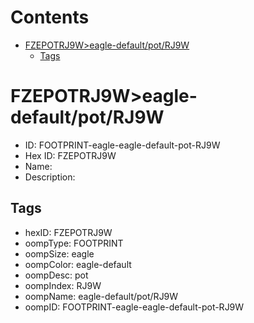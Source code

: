



Contents
========

* [FZEPOTRJ9W>eagle-default/pot/RJ9W](#fzepotrj9weagle-defaultpotrj9w)
	* [Tags](#tags)

# FZEPOTRJ9W>eagle-default/pot/RJ9W

- ID: FOOTPRINT-eagle-eagle-default-pot-RJ9W
- Hex ID: FZEPOTRJ9W
- Name: 
- Description: 

## Tags

- hexID: FZEPOTRJ9W
- oompType: FOOTPRINT
- oompSize: eagle
- oompColor: eagle-default
- oompDesc: pot
- oompIndex: RJ9W
- oompName: eagle-default/pot/RJ9W
- oompID: FOOTPRINT-eagle-eagle-default-pot-RJ9W
